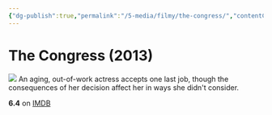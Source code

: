 ```yaml
---
{"dg-publish":true,"permalink":"/5-media/filmy/the-congress/","contentClasses":"movie","tags":["to-watch","фильм","#Animation","#Drama","#Sci-Fi"],"created":"2024-01-20T01:39:04.971+03:00","updated":"2024-06-07T16:59:00.132+03:00"}
---
```


# The Congress (2013)
![](https://m.media-amazon.com/images/M/MV5BMjE5MTUzNDk3M15BMl5BanBnXkFtZTgwMTUwNTQ5MTE@._V1_SX300.jpg)
An aging, out-of-work actress accepts one last job, though the consequences of her decision affect her in ways she didn't consider.

**6.4** on [IMDB](https://www.imdb.com/title/tt1821641)
